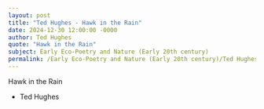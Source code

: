 ```yaml
---
layout: post
title: "Ted Hughes - Hawk in the Rain"
date: 2024-12-30 12:00:00 -0000
author: Ted Hughes
quote: "Hawk in the Rain"
subject: Early Eco-Poetry and Nature (Early 20th century)
permalink: /Early Eco-Poetry and Nature (Early 20th century)/Ted Hughes/Ted Hughes - Hawk in the Rain
---
```


Hawk in the Rain

- Ted Hughes

